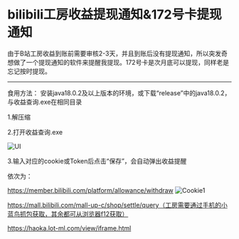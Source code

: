 # bilibili工房收益提现通知&172号卡提现通知
由于B站工房收益到账前需要审核2-3天，并且到账后没有提现通知，所以突发奇想做了一个提现通知的软件来提醒我提现。172号卡是次月底可以提现，同样老是忘记按时提现。

---

食用方法：
安装java18.0.2及以上版本的环境，或下载“release”中的java18.0.2，与收益查询.exe在相同目录

1.解压缩

2.打开收益查询.exe

![UI](https://github.com/user-attachments/assets/34930a7f-5717-4ec8-9870-76f71e7397d0)

3.输入对应的cookie或Token后点击“保存”，会自动弹出收益提醒

依次为：

https://member.bilibili.com/platform/allowance/withdraw
![Cookie1](https://github.com/user-attachments/assets/51906caf-8ad1-46c7-895b-052ab069d2b0)

https://mall.bilibili.com/mall-up-c/shop/settle/query（工房需要通过手机的小蓝鸟抓包获取，其余都可从浏览器f12获取）

https://haoka.lot-ml.com/view/iframe.html
